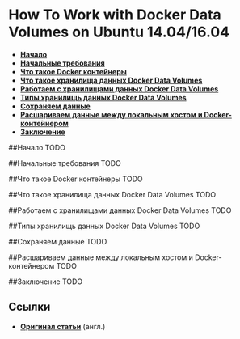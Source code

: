 How To Work with Docker Data Volumes on Ubuntu 14.04/16.04
==========================================================


* **[Начало](https://github.com/uran1980/web-dev-blog/blob/master/Docker/how-to-work-with-docker-data-volumes-on-ubuntu-14-04.md#Начало)**
* **[Начальные требования](https://github.com/uran1980/web-dev-blog/blob/master/Docker/how-to-work-with-docker-data-volumes-on-ubuntu-14-04.md#Начальные-требования)**
* **[Что такое Docker контейнеры](https://github.com/uran1980/web-dev-blog/blob/master/Docker/how-to-work-with-docker-data-volumes-on-ubuntu-14-04.md#Что-такое-docker-контейнеры)**
* **[Что такое хранилища данных Docker Data Volumes](https://github.com/uran1980/web-dev-blog/blob/master/Docker/how-to-work-with-docker-data-volumes-on-ubuntu-14-04.md#Что-такое-хранилища-данных-docker-data-volumes)**
* **[Работаем с хранилищами данных Docker Data Volumes](https://github.com/uran1980/web-dev-blog/blob/master/Docker/how-to-work-with-docker-data-volumes-on-ubuntu-14-04.md#Работаем-с-хранилищами-данных-docker-data-volumes)**
* **[Типы хранилищь данных Docker Data Volumes](https://github.com/uran1980/web-dev-blog/blob/master/Docker/how-to-work-with-docker-data-volumes-on-ubuntu-14-04.md#Типы-хранилищь-данных-docker-data-volumes)**
* **[Сохраняем данные](https://github.com/uran1980/web-dev-blog/blob/master/Docker/how-to-work-with-docker-data-volumes-on-ubuntu-14-04.md#Сохраняем-данные)**
* **[Расшариваем данные между локальным хостом и Docker-контейнером](https://github.com/uran1980/web-dev-blog/blob/master/Docker/how-to-work-with-docker-data-volumes-on-ubuntu-14-04.md#Расшариваем-данные-между-локальным-хостом-и-docker-контейнером)**
* **[Заключение](https://github.com/uran1980/web-dev-blog/blob/master/Docker/how-to-work-with-docker-data-volumes-on-ubuntu-14-04.md#Заключение)**


##Начало
TODO


##Начальные требования
TODO


##Что такое Docker контейнеры
TODO


##Что такое хранилища данных Docker Data Volumes
TODO


##Работаем с хранилищами данных Docker Data Volumes
TODO


##Типы хранилищь данных Docker Data Volumes
TODO


##Сохраняем данные
TODO


##Расшариваем данные между локальным хостом и Docker-контейнером
TODO


##Заключение
TODO


## Ссылки
* **[Оригинал статьи](https://www.digitalocean.com/community/tutorials/how-to-work-with-docker-data-volumes-on-ubuntu-14-04)**  (англ.)
